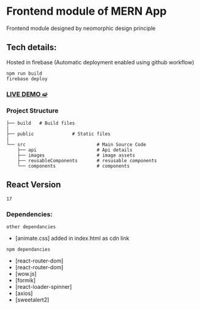 # Frontend module of MERN App

Frontend module designed by neomorphic design principle

## Tech details:

Hosted in firebase
(Automatic deployment enabled using github workflow)

```
npm run build
firebase deploy
```

### [LIVE DEMO ➫](https://mern-frontend-ce9a8.web.app)

### Project Structure

    ├── build	# Build files
    |
    ├── public	            # Static files
    |
    └── src		           			 # Main Source Code
        ├── api 	        		 # Api details
    	├── images 	       			 # image assets
    	├── reusableComponents 	     # resusable components
        └── components      		 # components

## React Version

```
17
```

### Dependencies:

```
other dependancies
```

- [animate.css] added in index.html as cdn link

```
npm dependancies
```

- [react-router-dom]
- [react-router-dom]
- [wow.js]
- [formik]
- [react-loader-spinner]
- [axios]
- [sweetalert2]
